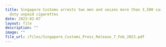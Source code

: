 ```yaml
---
title: Singapore Customs arrests two men and seizes more than 3,500 cartons of
  duty unpaid cigarettes
date: 2023-02-07
layout: file
description: ""
image: ""
file_url: /files/Singapore_Customs_Press_Release_7_Feb_2023.pdf
---
```

